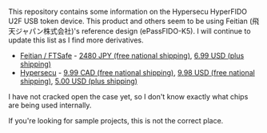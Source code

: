 This repository contains some information on the Hypersecu HyperFIDO U2F USB token device. This product and others  seem to be using Feitian (飛天ジャパン株式会社)'s reference design (ePassFIDO-K5). I will continue to update this list as I find more derivatives.

 - [Feitian / FTSafe](http://www.ftsafe.co.jp/products/epass/epassfido) - [2480 JPY (free national shipping)](http://www.amazon.co.jp/%E9%A3%9B%E5%A4%A9%E3%82%B8%E3%83%A3%E3%83%91%E3%83%B3%E6%A0%AA%E5%BC%8F%E4%BC%9A%E7%A4%BE-ePassFIDO-K5-ePass-U2F%E6%BA%96%E6%8B%A0-%E3%82%BB%E3%82%AD%E3%83%A5%E3%83%AA%E3%83%86%E3%82%A3%E3%82%AD%E3%83%BC/dp/B00WGAI5WW), [6.99 USD (plus shipping)](http://www.amazon.com/gp/offer-listing/B00RGF0GD8/ref=dp_olp_new?ie=UTF8&condition=new)
 - [Hypersecu](https://hypersecu.com/products/hyperfido) - [9.99 CAD (free national shipping)](https://www.amazon.ca/HYPERSECU-HyperFIDO-K5-U2F-Security/dp/B011PIROK4/), [9.98 USD (free national shipping)](http://www.amazon.com/HyperFido-K5-FIDO-U2F-Security/dp/B00WIX4JMC/), [5.00 USD (plus shipping)](https://www.ebay.com/itm/FIDO-U2F-Security-Key-/231494884840)

I have not cracked open the case yet, so I don't know exactly what chips are being used internally.

If you're looking for sample projects, this is not the correct place.
